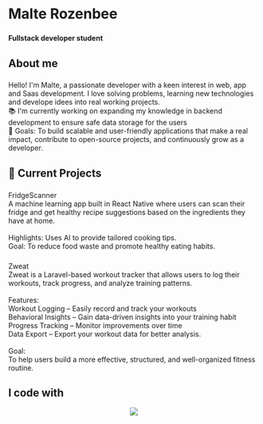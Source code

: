 <h1 align="left">Malte Rozenbee</h1>

###

<h4 align="left">Fullstack developer student</h4>

###

<h2 align="left">About me</h2>

###

<p align="left">Hello! I'm Malte, a passionate developer with a keen interest in web, app and Saas development. I love solving problems, learning new technologies and develope idees into real working projects. <br>📚 I'm currently working on expanding my knowledge in backend development to ensure safe data storage for the users <br>🎯 Goals: To build scalable and user-friendly applications that make a real impact, contribute to open-source projects, and continuously grow as a developer.</p>

###

<h2 align="left">🚀 Current Projects</h2>

###

<p align="left">FridgeScanner<br>A machine learning app built in React Native where users can scan their fridge and get healthy recipe suggestions based on the ingredients they have at home.<br><br>Highlights: Uses AI to provide tailored cooking tips.<br>Goal: To reduce food waste and promote healthy eating habits.</p>

###

<p align="left">Zweat<br>Zweat is a Laravel-based workout tracker that allows users to log their workouts, track progress, and analyze training patterns.<br><br>Features: 
  <br>Workout Logging – Easily record and track your workouts 
  <br>Behavioral Insights – Gain data-driven insights into your training habit 
  <br>Progress Tracking – Monitor improvements over time 
  <br>Data Export – Export your workout data for better analysis.
  <br>
  <br>Goal:
  <br>To help users build a more effective, structured, and well-organized fitness routine.
</p>

###

<h2 align="left">I code with</h2>

<div align="center">

  <a href="https://skillicons.dev">
    <img src="https://skillicons.dev/icons?i=html,css,tailwind,js,ts,react,php,nodejs,express,mongodb,mysql,postgres,git,docker" />
  </a>
</div>
